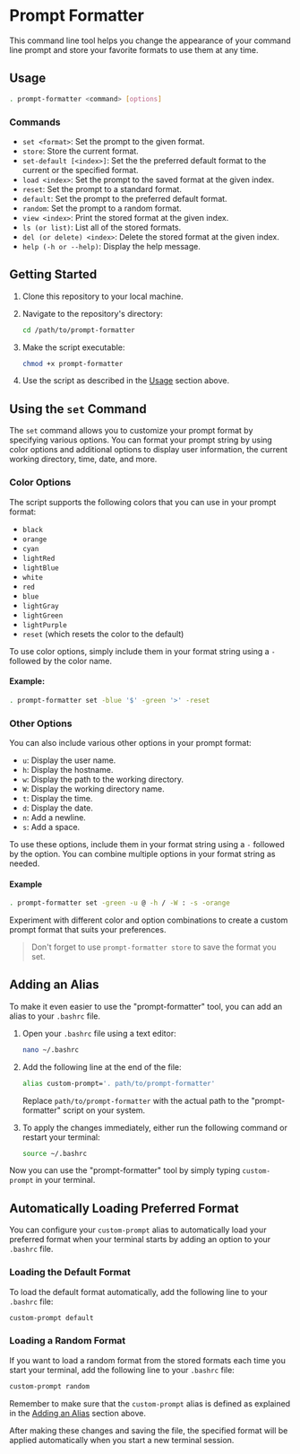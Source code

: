 # Prompt Formatter

This command line tool helps you change the appearance of your command line prompt and store your favorite formats to use them at any time.

## Usage

```bash
. prompt-formatter <command> [options]
```

### Commands

- `set <format>`: Set the prompt to the given format.
- `store`: Store the current format.
- `set-default [<index>]`: Set the the preferred default format to the current or the specified format.
- `load <index>`: Set the prompt to the saved format at the given index.
- `reset`: Set the prompt to a standard format.
- `default`: Set the prompt to the preferred default format.
- `random`: Set the prompt to a random format.
- `view <index>`: Print the stored format at the given index.
- `ls (or list)`: List all of the stored formats.
- `del (or delete) <index>`: Delete the stored format at the given index.
- `help (-h or --help)`: Display the help message.

## Getting Started

1. Clone this repository to your local machine.

2. Navigate to the repository's directory:
   ```bash
   cd /path/to/prompt-formatter
   ```

3. Make the script executable:
   ```bash
   chmod +x prompt-formatter
   ```

4. Use the script as described in the <a href="#usage">Usage</a> section above.

## Using the `set` Command

The `set` command allows you to customize your prompt format by specifying various options. You can format your prompt string by using color options and additional options to display user information, the current working directory, time, date, and more.

### Color Options

The script supports the following colors that you can use in your prompt format:

- `black`
- `orange`
- `cyan`
- `lightRed`
- `lightBlue`
- `white`
- `red`
- `blue`
- `lightGray`
- `lightGreen`
- `lightPurple`
- `reset` (which resets the color to the default)

To use color options, simply include them in your format string using a `-` followed by the color name.

#### Example:

```bash
. prompt-formatter set -blue '$' -green '>' -reset
```

### Other Options

You can also include various other options in your prompt format:

- `u`: Display the user name.
- `h`: Display the hostname.
- `w`: Display the path to the working directory.
- `W`: Display the working directory name.
- `t`: Display the time.
- `d`: Display the date.
- `n`: Add a newline.
- `s`: Add a space.

To use these options, include them in your format string using a `-` followed by the option. You can combine multiple options in your format string as needed.

#### Example

```bash
. prompt-formatter set -green -u @ -h / -W : -s -orange
```

Experiment with different color and option combinations to create a custom prompt format that suits your preferences.

> Don't forget to use `prompt-formatter store` to save the format you set.


## Adding an Alias

To make it even easier to use the "prompt-formatter" tool, you can add an alias to your `.bashrc` file.

1. Open your `.bashrc` file using a text editor:
   ```bash
   nano ~/.bashrc
   ```

2. Add the following line at the end of the file:
   ```bash
   alias custom-prompt='. path/to/prompt-formatter'
   ```

   Replace `path/to/prompt-formatter` with the actual path to the "prompt-formatter" script on your system.

3. To apply the changes immediately, either run the following command or restart your terminal:
   ```bash
   source ~/.bashrc
   ```

Now you can use the "prompt-formatter" tool by simply typing `custom-prompt` in your terminal.

## Automatically Loading Preferred Format

You can configure your `custom-prompt` alias to automatically load your preferred format when your terminal starts by adding an option to your `.bashrc` file.

### Loading the Default Format

To load the default format automatically, add the following line to your `.bashrc` file:

```bash
custom-prompt default
```

### Loading a Random Format

If you want to load a random format from the stored formats each time you start your terminal, add the following line to your `.bashrc` file:

```bash
custom-prompt random
```

Remember to make sure that the `custom-prompt` alias is defined as explained in the <a href="#adding-an-alias">Adding an Alias</a> section above.

After making these changes and saving the file, the specified format will be applied automatically when you start a new terminal session.
